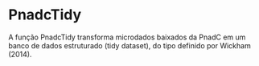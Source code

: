 # PnadcTidy
A função PnadcTidy transforma microdados baixados da PnadC em um banco de dados estruturado (tidy dataset), do tipo definido por Wickham (2014).
